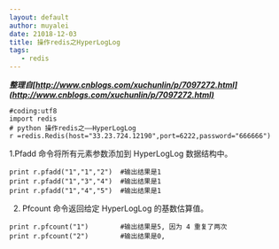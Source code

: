 ```yaml
---
layout: default
author: muyalei
date: 21018-12-03
title: 操作redis之HyperLogLog
tags:
   - redis
---
```


***整理自[http://www.cnblogs.com/xuchunlin/p/7097272.html](http://www.cnblogs.com/xuchunlin/p/7097272.html)***

```
#coding:utf8
import redis
# python 操作redis之——HyperLogLog
r =redis.Redis(host="33.23.724.12190",port=6222,password="666666")
```
1.Pfadd 命令将所有元素参数添加到 HyperLogLog 数据结构中。
```
print r.pfadd("1","1","2")  #输出结果是1
print r.pfadd("1","3","4")  #输出结果是1
print r.pfadd("1","4","5")  #输出结果是1
```

2. Pfcount 命令返回给定 HyperLogLog 的基数估算值。
```
print r.pfcount("1")        #输出结果是5, 因为 4 重复了两次
print r.pfcount("2")        #输出结果是0,
```



